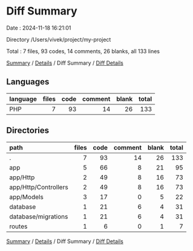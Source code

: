 # Diff Summary

Date : 2024-11-18 16:21:01

Directory /Users/vivek/project/my-project

Total : 7 files,  93 codes, 14 comments, 26 blanks, all 133 lines

[Summary](results.md) / [Details](details.md) / Diff Summary / [Diff Details](diff-details.md)

## Languages
| language | files | code | comment | blank | total |
| :--- | ---: | ---: | ---: | ---: | ---: |
| PHP | 7 | 93 | 14 | 26 | 133 |

## Directories
| path | files | code | comment | blank | total |
| :--- | ---: | ---: | ---: | ---: | ---: |
| . | 7 | 93 | 14 | 26 | 133 |
| app | 5 | 66 | 8 | 21 | 95 |
| app/Http | 2 | 49 | 8 | 16 | 73 |
| app/Http/Controllers | 2 | 49 | 8 | 16 | 73 |
| app/Models | 3 | 17 | 0 | 5 | 22 |
| database | 1 | 21 | 6 | 4 | 31 |
| database/migrations | 1 | 21 | 6 | 4 | 31 |
| routes | 1 | 6 | 0 | 1 | 7 |

[Summary](results.md) / [Details](details.md) / Diff Summary / [Diff Details](diff-details.md)